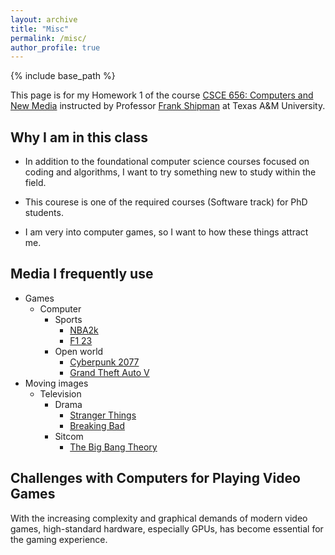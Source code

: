 ```yaml
---
layout: archive
title: "Misc"
permalink: /misc/
author_profile: true
---
```


{% include base_path %}

This page is for my Homework 1 of the course [CSCE 656: Computers and New Media](https://people.engr.tamu.edu/shipman/courses/cnm/home.html) instructed by Professor [Frank Shipman](https://people.engr.tamu.edu/shipman/index.html) at Texas A&M University.

## Why I am in this class

* In addition to the foundational computer science courses focused on coding and algorithms, I want to try something new to study within the field.

* This courese is one of the required courses (Software track) for PhD students.

* I am very into computer games, so I want to how these things attract me.

## Media I frequently use

- Games
    - Computer
        - Sports
            - [NBA2k](https://www.nba2k.com/) 
            - [F1 23](https://www.ea.com/games/f1/f1-23) 
        - Open world
            - [Cyberpunk 2077](https://www.cyberpunk.net/us/en/)
            - [Grand Theft Auto V](https://www.rockstargames.com/gta-v)
- Moving images
    - Television
        - Drama
            - [Stranger Things](https://www.imdb.com/title/tt4574334/)
            - [Breaking Bad](https://imdb.com/title/tt0903747/)
        - Sitcom
            - [The Big Bang Theory](https://www.imdb.com/title/tt0898266/)

## Challenges with Computers for Playing Video Games

With the increasing complexity and graphical demands of modern video games, high-standard hardware, especially GPUs, has become essential for the gaming experience. 
 